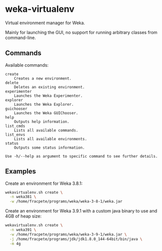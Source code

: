 # weka-virtualenv

Virtual environment manager for Weka.

Mainly for launching the GUI, no support for running arbitrary classes
from command-line.


## Commands

Available commands:

```
create
	Creates a new environment.
delete
	Deletes an existing environment.
experimenter
	Launches the Weka Experimenter.
explorer
	Launches the Weka Explorer.
guichooser
	Launches the Weka GUIChooser.
help
	Outputs help information.
list_cmds
	Lists all available commands.
list_envs
	Lists all available environments.
status
	Outputs some status information.

Use -h/--help as argument to specific command to see further details.
```

## Examples

Create an environment for Weka 3.8.1:
```bash
wekavirtualenv.sh create \
  -n weka381 \
  -w /home/fracpete/programs/weka/weka-3-8-1/weka.jar
```

Create an environment for Weka 3.9.1 with a custom java binary to use
and 4GB of heap size:
```bash
wekavirtualenv.sh create \
  -n weka391 \
  -w /home/fracpete/programs/weka/weka-3-9-1/weka.jar \
  -j /home/fracpete/programs/jdk/jdk1.8.0_144-64bit/bin/java \
  -m 4g
```
